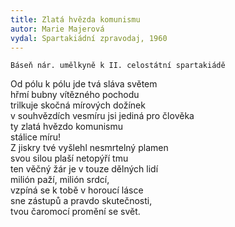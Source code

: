 ```yaml
---
title: Zlatá hvězda komunismu
autor: Marie Majerová
vydal: Spartakiádní zpravodaj, 1960
---
```


    Báseň nár. umělkyně k II. celostátní spartakiádě

Od pólu k pólu jde tvá sláva světem    
hřmí bubny vítězného pochodu    
trilkuje skočná mírových dožínek   
v souhvězdích vesmíru jsi jediná pro člověka    
ty zlatá hvězdo komunismu    
stálice míru!   
Z jiskry tvé vyšlehl nesmrtelný plamen   
svou silou plaší netopýří tmu   
ten věčný žár je v touze dělných lidí   
milión paží, milión srdcí,  
vzpíná se k tobě v horoucí lásce   
sne zástupů a pravdo skutečnosti,   
tvou čaromocí promění se svět.